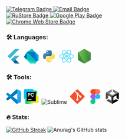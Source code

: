 <div id="badges" align="left">
  <a href="https://t.me/bboy55">
    <img src="https://img.shields.io/badge/Telegram-blue?style=for-the-badge&logo=telegram&logoColor=white" alt="Telegram Badge"/>
  </a>
  <a href="mailto:twwan@inbox.ru">
  <img src="https://img.shields.io/badge/Email-D14836?style=for-the-badge&logo=gmail&logoColor=white" alt="Email Badge"/>
</a>
  </div>
  
  <div id="badges" align="left">
  <a href="https://apps.rustore.ru/developer/golq42">
    <img src="https://img.shields.io/badge/RuStore-0079FF?style=for-the-badge&logo=RuStore&logoColor=white" alt="RuStore Badge"/>
  </a>
  <a href="https://play.google.com/store/apps/dev?id=7097032456806098299">
    <img src="https://img.shields.io/badge/GooglePlay-414141?style=for-the-badge&logo=GooglePlay" alt="Google Play Badge"/>
  </a>
</div>

<div id="header" align="left">
  <a href="https://chromewebstore.google.com/detail/swagger-checker/alabcibcjeiiaaohlcndccljgoafgohn">
    <img src="https://img.shields.io/chrome-web-store/v/alabcibcjeiiaaohlcndccljgoafgohn?style=for-the-badge&label=Swagger%20Checker&link=https%3A%2F%2Fchromewebstore.google.com%2Fdetail%2Fswagger-checker%2Falabcibcjeiiaaohlcndccljgoafgohn" alt="Chrome Web Store Badge"/>
  </a>
</div>

### :hammer_and_wrench: Languages:

<img src="https://github.com/devicons/devicon/blob/master/icons/flutter/flutter-original.svg" title="Flutter" alt="Flutter" width="40" height="40"/>&nbsp;
<img src="https://github.com/devicons/devicon/blob/master/icons/dart/dart-original.svg" title="Dart" alt="Dart" width="40" height="40"/>&nbsp;
<img src="https://github.com/devicons/devicon/blob/master/icons/python/python-original.svg" title="Python" alt="Python" width="40" height="40"/>&nbsp;
<img src="https://github.com/devicons/devicon/blob/master/icons/react/react-original.svg" title="React.js" alt="React.js" width="40" height="40"/>&nbsp;
<img src="https://github.com/devicons/devicon/blob/master/icons/nodejs/nodejs-original.svg" title="Node.js" alt="Node.js" width="40" height="40"/>&nbsp;

### :hammer_and_wrench: Tools:

<div>
  <img src="https://github.com/devicons/devicon/blob/master/icons/vscode/vscode-original.svg" title="VSCode" alt="VSCode" width="40" height="40"/>&nbsp;
  <img src="https://github.com/devicons/devicon/blob/master/icons/pycharm/pycharm-original.svg" title="PyCharm" alt="PyCharm" width="40" height="40"/>&nbsp;
  <img src="https://www.sublimehq.com/images/sublime_text.png" title="Sublime" alt="Sublime" width="40" height="40"/>&nbsp;
  <img src="https://github.com/devicons/devicon/blob/master/icons/git/git-original.svg" title="Git" alt="Git" width="40" height="40"/>&nbsp;
  <img src="https://github.com/devicons/devicon/blob/master/icons/figma/figma-original.svg" title="Figma" alt="Figma" width="40" height="40"/>&nbsp;
  <img src="https://github.com/devicons/devicon/blob/master/icons/unity/unity-original.svg" title="Unity" alt="Unity" width="40" height="40"/>&nbsp;
</div>

### :fire: Stats:

[![GitHub Streak](https://github-readme-streak-stats.herokuapp.com?user=Twwan&theme=merko&border_radius=5.55&date_format=j%20M%5B%20Y%5D&mode=weekly)](https://git.io/streak-stats) ![Anurag's GitHub stats](https://github-readme-stats.vercel.app/api?username=Twwan&theme=merko&show_icons=true&border_radius=5.55)


